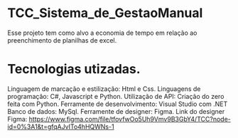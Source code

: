 # TCC_Sistema_de_GestaoManual

Esse projeto tem como alvo a economia de tempo em relação ao preenchimento de planilhas de excel. 


# Tecnologias utizadas.
Linguagem de marcação e estilização: Html e Css.
Linguagens de programação: C#, Javascript e Python.
Utilização de API: Criação do zero feita com Python.
Ferramente de desenvolvimento: Visual Studio com .NET
Banco de dados: MySql.
Ferramente de designer: Figma.
Link do designer Figma: https://www.figma.com/file/tfovfwOo5Uh9Vmv9B3GbY4/TCC?node-id=0%3A1&t=gfqAJvITo4hHQWNs-1
